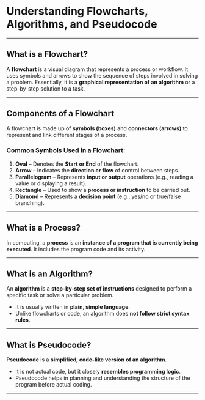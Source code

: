 # Understanding Flowcharts, Algorithms, and Pseudocode

---

## What is a Flowchart?

A **flowchart** is a visual diagram that represents a process or workflow. It uses symbols and arrows to show the sequence of steps involved in solving a problem. Essentially, it is a **graphical representation of an algorithm** or a step-by-step solution to a task.

---

## Components of a Flowchart

A flowchart is made up of **symbols (boxes)** and **connectors (arrows)** to represent and link different stages of a process.

### Common Symbols Used in a Flowchart:

1. **Oval** – Denotes the **Start or End** of the flowchart.
2. **Arrow** – Indicates the **direction or flow** of control between steps.
3. **Parallelogram** – Represents **input or output** operations (e.g., reading a value or displaying a result).
4. **Rectangle** – Used to show a **process or instruction** to be carried out.
5. **Diamond** – Represents a **decision point** (e.g., yes/no or true/false branching).

---

## What is a Process?

In computing, a **process** is an **instance of a program that is currently being executed**. It includes the program code and its activity.

---

## What is an Algorithm?

An **algorithm** is a **step-by-step set of instructions** designed to perform a specific task or solve a particular problem.

- It is usually written in **plain, simple language**.
- Unlike flowcharts or code, an algorithm does **not follow strict syntax rules**.

---

## What is Pseudocode?

**Pseudocode** is a **simplified, code-like version of an algorithm**.

- It is not actual code, but it closely **resembles programming logic**.
- Pseudocode helps in planning and understanding the structure of the program before actual coding.

---
